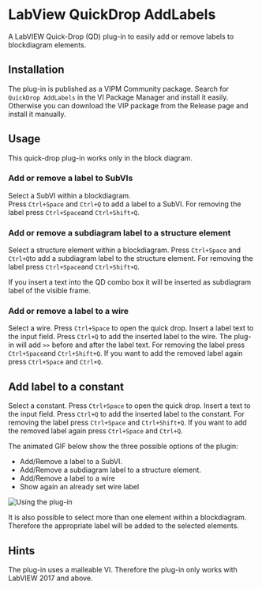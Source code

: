 # LabView QuickDrop AddLabels

A LabVIEW Quick-Drop (QD) plug-in to easily add or remove labels to blockdiagram elements.


## Installation

The plug-in is published as a VIPM Community package. Search for `QuickDrop AddLabels` in 
the VI Package Manager and install it easily. Otherwise you can download the VIP package from the Release page and install it manually.

## Usage

This quick-drop plug-in works only in the block diagram.

### Add or remove a label to SubVIs

Select a SubVI within a blockdiagram.  
Press `Ctrl+Space` and  `Ctrl+Q`  to add a label to a SubVI.
For removing the label press `Ctrl+Space`and `Ctrl+Shift+Q`.

### Add or remove a subdiagram label to a structure element

Select a structure element within a blockdiagram.
Press `Ctrl+Space` and `Ctrl+Q`to add a subdiagram label to the structure element.
For removing the label press `Ctrl+Space`and `Ctrl+Shift+Q`.

If you insert a text into the QD combo box it will be inserted as subdiagram label of the visible frame.


### Add or remove a label to a wire

Select a wire.
Press `Ctrl+Space` to open the quick drop. Insert a label text to the input field.
Press `Ctrl+Q` to add the inserted label to the wire. The plug-in will add `>>` before and after the label text.
For removing the label press `Ctrl+Space`and `Ctrl+Shift+Q`.
If you want to add the removed label again press `Ctrl+Space` and `Ctrl+Q`.

Add label to a constant
--------------------------------------------------------------------------------
Select a constant. Press `Ctrl+Space` to open the quick drop. Insert a text to the input field. Press `Ctrl+Q` to 
add the inserted label to the constant. For removing the label press `Ctrl+Space` and `Ctrl+Shift+Q`. If you 
want to add the removed label again press `Ctrl+Space` and `Ctrl+Q`.

The animated GIF below show the three possible options of the plugin:

* Add/Remove a label to a SubVI.
* Add/Remove a subdiagram label to a structure element.
* Add/Remove a label to a wire
* Show again an already set wire label

![Using the plug-in](../master/usage.gif)

It is also possible to select more than one element within a blockdiagram. Therefore the appropriate label will be added to the selected elements.

## Hints
The plug-in uses a malleable VI. Therefore the plug-in only works with LabVIEW 2017 and above.